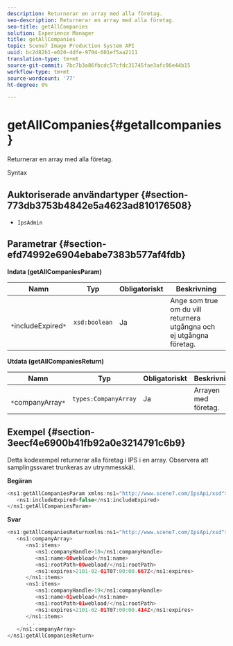 ```yaml
---
description: Returnerar en array med alla företag.
seo-description: Returnerar en array med alla företag.
seo-title: getAllCompanies
solution: Experience Manager
title: getAllCompanies
topic: Scene7 Image Production System API
uuid: bc2d82b1-e020-4dfe-9704-601ef5aa2111
translation-type: tm+mt
source-git-commit: 7bc7b3a86fbcdc57cfdc31745fae3afc06e44b15
workflow-type: tm+mt
source-wordcount: '77'
ht-degree: 0%

---
```



# getAllCompanies{#getallcompanies}

Returnerar en array med alla företag.

Syntax

## Auktoriserade användartyper {#section-773db3753b4842e5a4623ad810176508}

* `IpsAdmin`

## Parametrar {#section-efd74992e6904ebabe7383b577af4fdb}

**Indata (getAllCompaniesParam)**

| Namn | Typ | Obligatoriskt | Beskrivning |
|---|---|---|---|
| ` *`includeExpired`*` | `xsd:boolean` | Ja | Ange som true om du vill returnera utgångna och ej utgångna företag. |

**Utdata (getAllCompaniesReturn)**

| Namn | Typ | Obligatoriskt | Beskrivning |
|---|---|---|---|
| ` *`companyArray`*` | `types:CompanyArray` | Ja | Arrayen med företag. |

## Exempel {#section-3eecf4e6900b41fb92a0e3214791c6b9}

Detta kodexempel returnerar alla företag i IPS i en array. Observera att samplingssvaret trunkeras av utrymmesskäl.

**Begäran**

```java
<ns1:getAllCompaniesParam xmlns:ns1="http://www.scene7.com/IpsApi/xsd">
   <ns1:includeExpired>false</ns1:includeExpired>
</ns1:getAllCompaniesParam>
```

**Svar**

```java
<ns1:getAllCompaniesReturnxmlns:ns1="http://www.scene7.com/IpsApi/xsd">
   <ns1:companyArray>
      <ns1:items>
         <ns1:companyHandle>18</ns1:companyHandle>
         <ns1:name>00webload</ns1:name>
         <ns1:rootPath>00webload/</ns1:rootPath>
         <ns1:expires>2101-02-01T07:00:00.667Z</ns1:expires>
      </ns1:items>
      <ns1:items>
         <ns1:companyHandle>19</ns1:companyHandle>
         <ns1:name>01webload</ns1:name>
         <ns1:rootPath>01webload/</ns1:rootPath>
         <ns1:expires>2101-02-01T07:00:00.414Z</ns1:expires>
      </ns1:items>
      . . .
   </ns1:companyArray>
</ns1:getAllCompaniesReturn>
```

